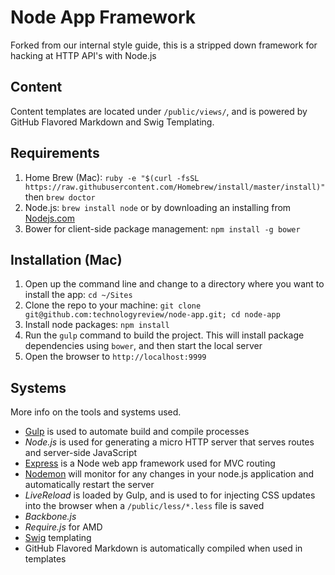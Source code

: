 # Node App Framework
Forked from our internal style guide, this is a stripped down framework for hacking at HTTP API's with Node.js

## Content
Content templates are located under `/public/views/`, and is powered by GitHub Flavored Markdown and Swig Templating.

## Requirements
1. Home Brew (Mac): `ruby -e "$(curl -fsSL https://raw.githubusercontent.com/Homebrew/install/master/install)"` then `brew doctor`
1. Node.js: `brew install node` or by downloading an installing from [Nodejs.com](http://www.nodejs.com)
1. Bower for client-side package management: `npm install -g bower`

## Installation (Mac)
1. Open up the command line and change to a directory where you want to install the app: `cd ~/Sites`
1. Clone the repo to your machine: `git clone git@github.com:technologyreview/node-app.git; cd node-app`
1. Install node packages: `npm install`
1. Run the `gulp` command to build the project. This will install package dependencies using `bower`, and then start the local server
1. Open the browser to `http://localhost:9999`

## Systems
More info on the tools and systems used.

* [Gulp](http://gulpjs.com/) is used to automate build and compile processes
* *Node.js* is used for generating a micro HTTP server that serves routes and server-side JavaScript
* [Express](http://expressjs.com/) is a Node web app framework used for MVC routing
* [Nodemon](http://nodemon.io/) will monitor for any changes in your node.js application and automatically restart the server
* *LiveReload* is loaded by Gulp, and is used to for injecting CSS updates into the browser when a `/public/less/*.less` file is saved
* *Backbone.js*
* *Require.js* for AMD
* [Swig](http://paularmstrong.github.io/swig/) templating
* GitHub Flavored Markdown is automatically compiled when used in templates